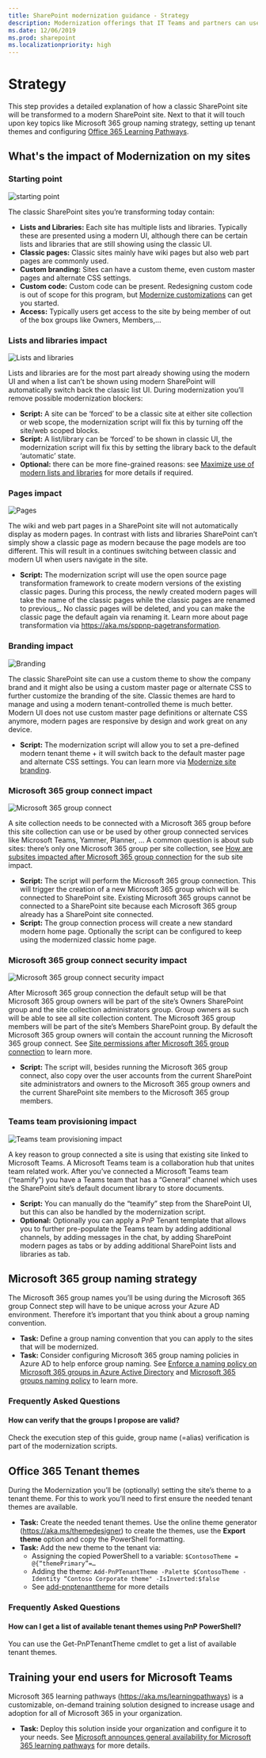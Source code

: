 ```yaml
---
title: SharePoint modernization guidance - Strategy
description: Modernization offerings that IT Teams and partners can use with their customers - strategy step
ms.date: 12/06/2019
ms.prod: sharepoint
ms.localizationpriority: high
---
```


# Strategy

This step provides a detailed explanation of how a classic SharePoint site will be transformed to a modern SharePoint site. Next to that it will touch upon key topics like Microsoft 365 group naming strategy, setting up tenant themes and configuring [Office 365 Learning Pathways](https://aka.ms/learningpathways).

## What's the impact of Modernization on my sites

### Starting point

![starting point](media/modernize/teamwork_impact_1.png)

The classic SharePoint sites you’re transforming today contain:

- **Lists and Libraries:** Each site has multiple lists and libraries. Typically these are presented using a modern UI, although there can be certain lists and libraries that are still showing using the classic UI.
- **Classic pages:** Classic sites mainly have wiki pages but also web part pages are commonly used.
- **Custom branding:** Sites can have a custom theme, even custom master pages and alternate CSS settings.
- **Custom code:** Custom code can be present. Redesigning custom code is out of scope for this program, but [Modernize customizations](modernize-customizations.md) can get you started.
- **Access:** Typically users get access to the site by being member of out of the box groups like Owners, Members,…

### Lists and libraries impact

![Lists and libraries](media/modernize/teamwork_impact_2.png)

Lists and libraries are for the most part already showing using the modern UI and when a list can’t be shown using modern SharePoint will automatically switch back the classic list UI. During modernization you’ll remove possible modernization blockers:

- **Script:** A site can be ‘forced’ to be a classic site at either site collection or web scope, the modernization script will fix this by turning off the site/web scoped blocks.
- **Script:** A list/library can be ‘forced’ to be shown in classic UI, the modernization script will fix this by setting the library back to the default ‘automatic’ state.
- **Optional:** there can be more fine-grained reasons: see [Maximize use of modern lists and libraries](modernize-userinterface-lists-and-libraries.md) for more details if required.

### Pages impact

![Pages](media/modernize/teamwork_impact_3.png)

The wiki and web part pages in a SharePoint site will not automatically display as modern pages. In contrast with lists and libraries SharePoint can’t simply show a classic page as modern because the page models are too different. This will result in a continues switching between classic and modern UI when users navigate in the site.

- **Script:** The modernization script will use the open source page transformation framework to create modern versions of the existing classic pages. During this process, the newly created modern pages will take the name of the classic pages while the classic pages are renamed to previous_. No classic pages will be deleted, and you can make the classic page the default again via renaming it. Learn more about page transformation via https://aka.ms/sppnp-pagetransformation.

### Branding impact

![Branding](media/modernize/teamwork_impact_4.png)

The classic SharePoint site can use a custom theme to show the company brand and it might also be using a custom master page or alternate CSS to further customize the branding of the site. Classic themes are hard to manage and using a modern tenant-controlled theme is much better. Modern UI does not use custom master page definitions or alternate CSS anymore, modern pages are responsive by design and work great on any device.

- **Script:** The modernization script will allow you to set a pre-defined modern tenant theme + it will switch back to the default master page and alternate CSS settings. You can learn more via [Modernize site branding](modernize-branding.md).

### Microsoft 365 group connect impact

![Microsoft 365 group connect](media/modernize/teamwork_impact_5.png)

A site collection needs to be connected with a Microsoft 365 group before this site collection can use or be used by other group connected services like Microsoft Teams, Yammer, Planner, … A common question is about sub sites: there’s only one Microsoft 365 group per site collection, see [How are subsites impacted after Microsoft 365 group connection](modernize-connect-to-office365-group-subsites.md) for the sub site impact.

- **Script:** The script will perform the Microsoft 365 group connection. This will trigger the creation of a new Microsoft 365 group which will be connected to SharePoint site. Existing Microsoft 365 groups cannot be connected to a SharePoint site because each Microsoft 365 group already has a SharePoint site connected.
- **Script:** The group connection process will create a new standard modern home page. Optionally the script can be configured to keep using the modernized classic home page.

### Microsoft 365 group connect security impact

![Microsoft 365 group connect security impact](media/modernize/teamwork_impact_6.png)

After Microsoft 365 group connection the default setup will be that Microsoft 365 group owners will be part of the site’s Owners SharePoint group and the site collection administrators group. Group owners as such will be able to see all site collection content. The Microsoft 365 group members will be part of the site’s Members SharePoint group. By default the Microsoft 365 group owners will contain the account running the Microsoft 365 group connect. See [Site permissions after Microsoft 365 group connection](modernize-connect-to-office365-group-permissions.md) to learn more.

- **Script:** The script will, besides running the Microsoft 365 group connect, also copy over the user accounts from the current SharePoint site administrators and owners to the Microsoft 365 group owners and the current SharePoint site members to the Microsoft 365 group members.

### Teams team provisioning impact

![Teams team provisioning impact](media/modernize/teamwork_impact_7.png)

A key reason to group connected a site is using that existing site linked to Microsoft Teams. A Microsoft Teams team is a collaboration hub that unites team related work. After you’ve connected a Microsoft Teams team (“teamify”) you have a Teams team that has a “General” channel which uses the SharePoint site’s default document library to store documents.

- **Script:** You can manually do the “teamify” step from the SharePoint UI, but this can also be handled by the modernization script.
- **Optional:** Optionally you can apply a PnP Tenant template that allows you to further pre-populate the Teams team by adding additional channels, by adding messages in the chat, by adding SharePoint modern pages as tabs or by adding additional SharePoint lists and libraries as tab.

## Microsoft 365 group naming strategy

The Microsoft 365 group names you’ll be using during the Microsoft 365 group Connect step will have to be unique across your Azure AD environment. Therefore it’s important that you think about a group naming convention.

- **Task:** Define a group naming convention that you can apply to the sites that will be modernized.
- **Task:** Consider configuring Microsoft 365 group naming policies in Azure AD to help enforce group naming. See [Enforce a naming policy on Microsoft 365 groups in Azure Active Directory](/azure/active-directory/users-groups-roles/groups-naming-policy) and [Microsoft 365 groups naming policy](/office365/admin/create-groups/groups-naming-policy) to learn more.

### Frequently Asked Questions

#### How can verify that the groups I propose are valid?

Check the execution step of this guide, group name (=alias) verification is part of the modernization scripts.

## Office 365 Tenant themes

During the Modernization you’ll be (optionally) setting the site’s theme to a tenant theme. For this to work you’ll need to first ensure the needed tenant themes are available.

- **Task:** Create the needed tenant themes. Use the online theme generator (https://aka.ms/themedesigner) to create the themes, use the **Export theme** option and copy the PowerShell formatting.
- **Task:** Add the new theme to the tenant via:
  - Assigning the copied PowerShell to a variable: `$ContosoTheme = @{“themePrimary”=…`
  - Adding the theme: `Add-PnPTenantTheme -Palette $ContosoTheme -Identity “Contoso Corporate theme" -IsInverted:$false`
  - See [add-pnptenanttheme](/powershell/module/sharepoint-pnp/add-pnptenanttheme) for more details

### Frequently Asked Questions

#### How can I get a list of available tenant themes using PnP PowerShell?

You can use the Get-PnPTenantTheme cmdlet to get a list of available tenant themes.

## Training your end users for Microsoft Teams

Microsoft 365 learning pathways (https://aka.ms/learningpathways) is a customizable, on-demand training solution designed to increase usage and adoption for all of Microsoft 365 in your organization.

- **Task:** Deploy this solution inside your organization and configure it to your needs. See [Microsoft announces general availability for Microsoft 365 learning pathways](https://techcommunity.microsoft.com/t5/Driving-Adoption-Blog/Microsoft-announces-general-availability-for-Microsoft-365/ba-p/978440) for more details.
